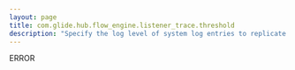 ```yaml
---
layout: page
title: com.glide.hub.flow_engine.listener_trace.threshold
description: "Specify the log level of system log entries to replicate to the flow log. The system only replicates log entries of the specified level or higher."
---
```

ERROR